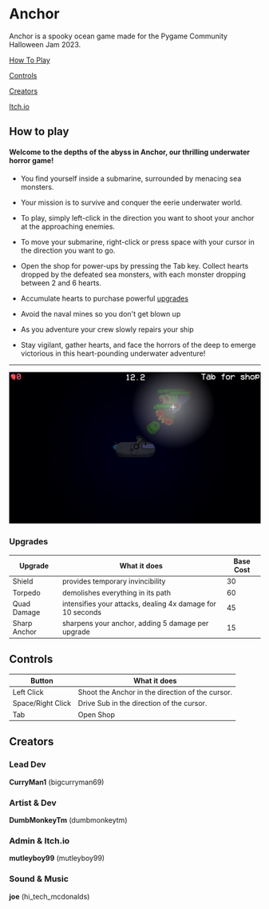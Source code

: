 # Anchor
Anchor is a spooky ocean game made for the Pygame Community Halloween Jam 2023.

[How To Play](#HowToPlay)

[Controls](#Controls)

[Creators](#Creators)

[Itch.io](https://curryman1.itch.io/anchor)



<a name="HowToPlay" />

## How to play

#### Welcome to the depths of the abyss in Anchor, our thrilling underwater horror game!

- You find yourself inside a submarine, surrounded by menacing sea monsters.

- Your mission is to survive and conquer the eerie underwater world.

- To play, simply left-click in the direction you want to shoot your anchor at the approaching enemies.

- To move your submarine, right-click or press space with your cursor in the direction you want to go.

- Open the shop for power-ups by pressing the Tab key. Collect hearts dropped by the defeated sea monsters, with each monster dropping between 2 and 6 hearts.

- Accumulate hearts to purchase powerful [upgrades](#Upgrades)

- Avoid the naval mines so you don't get blown up

- As you adventure your crew slowly repairs your ship

- Stay vigilant, gather hearts, and face the horrors of the deep to emerge victorious in this heart-pounding underwater adventure!

---

![](https://github.com/CurryMan1/Pygame-Halloween-GameJam-2023/blob/main/Readme_Images/Screenshot%201.PNG)






<a name="Upgrades" />

### Upgrades

|Upgrade	  |What it does                                               |Base Cost|
|-------------|-----------------------------------------------------------|---------|
|Shield       |provides temporary invincibility							  |30       |
|Torpedo      |demolishes everything in its path                          |60       |
|Quad Damage  |intensifies your attacks, dealing 4x damage for 10 seconds |45       |
|Sharp Anchor |sharpens your anchor, adding 5 damage per upgrade          |15       |



<a name="Controls" />

## Controls 

|Button           |What it does                                      |
|-----------------|--------------------------------------------------|
|Left Click       | Shoot the Anchor in the direction of the cursor. |
|Space/Right Click| Drive Sub in the direction of the cursor.        |
|Tab              | Open Shop                                        |

<a name="Creators" />

## Creators 

### Lead Dev 
**CurryMan1** (bigcurryman69)

### Artist & Dev
**DumbMonkeyTm** (dumbmonkeytm)

### Admin & Itch.io
**mutleyboy99** (mutleyboy99)

### Sound & Music 
**joe** (hi_tech_mcdonalds)
